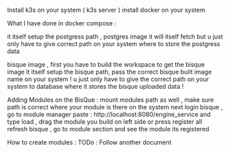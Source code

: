 Install k3s on your system ( k3s server )
install docker on your system 


What I have done in docker compose : 

it itself setup the postgress path , 
postgres image it will itself fetch but 
u just only have to give correct path on your system where to store the postgress data

bisque image , first you have to build the workspace to get the bisque image 
it itself setup the bisque path, 
pass the correct bisque built image name on your system ! 
u just only have to give the correct path on your system to database where it stores the bisque uploaded data ! 


Adding Modules on the BisQue : 
mount modules path as well , make sure path is correct  where your module is there on the system 
next login bisque , go to module manager 
paste : http://localhost:8080/engine_service and type load , 
drag the module you build on left side or press register all 
refresh bisque , 
go to module section and see the module its registered 

How to create modules : TODo : Follow another document 



